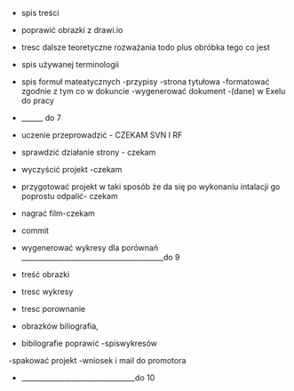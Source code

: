 
- spis treści

- poprawić obrazki z drawi.io
- tresc dalsze teoretyczne rozważania todo plus obróbka tego co jest
- spis używanej terminologii
- spis formuł mateatycznych
 -przypisy
-strona tytułowa
-formatować zgodnie z tym co w dokuncie
-wygenerować dokument
-(dane) w Exelu do pracy

- ______ do 7

- uczenie przeprowadzić -  CZEKAM SVN I RF
- sprawdzić działanie strony - czekam 
- wyczyścić projekt -czekam 
- przygotować projekt w taki sposób że da się po wykonaniu intalacji go poprostu odpalić- czekam
- nagrać film-czekam
- commit
- wygenerować wykresy dla porównań
________________________________________do 9
- treść obrazki 
- tresc wykresy
- tresc porownanie 

- obrazków biliografia,
- bibilografie poprawić
 -spiswykresów

-spakować projekt
-wniosek i mail do promotora
- ________________________________do 10
